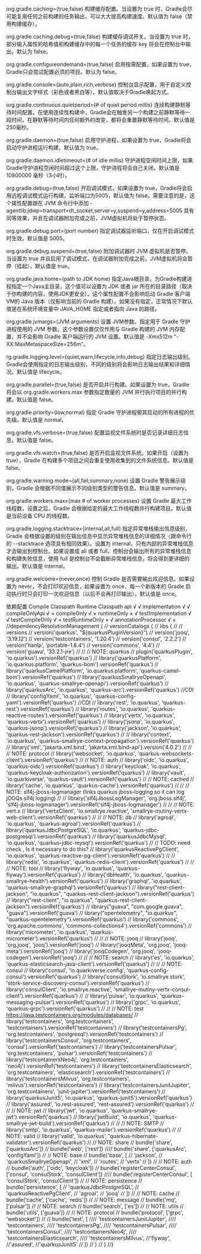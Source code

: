 org.gradle.caching=(true,false)
构建缓存配置。当设置为 true 时，Gradle会尽可能复用任何之前构建的任务输出，可以大大提高构建速度。默认值为 false（禁用构建缓存）。

org.gradle.caching.debug=(true,false)
构建缓存调试开关。当设置为 true 时，部分输入属性的哈希值和构建缓存中的每一个任务的缓存 key 将会在控制台中输出。默认为 false。

org.gradle.configureondemand=(true,false)
启用按需配置，如果设置为 true，Gradle只会尝试配置必须的项目。默认为 false。

org.gradle.console=(auto,plain,rich,verbose)
控制台显示配置，用于自定义控制台输出文字样式（彩色或者黑白等）。默认值取决于Gradle唤起方式。

org.gradle.continuous.quietperiod=(# of quiet period millis)
连续构建静默等待时间配置。在使用连续性构建中，Gradle会在触发另一个构建之前静默等待一段时间，在静默等待时间内任何额外的改变，都将会重置静默等待时间。默认值是250毫秒。

org.gradle.daemon=(true,false)
启用守护进程，如果设置为 true，Gradle将会启动守护进程运行构建，默认值为 true。

org.gradle.daemon.idletimeout=(# of idle millis)
守护进程空闲时间上限，如果Gradle守护进程空闲时间超过这个上限，守护进程将会自己关闭。默认值是 10800000 毫秒（3小时）。

org.gradle.debug=(true,false)
开启调试模式，如果设置为 true，Gradle将会启用远程调试模式运行构建，监听端口为5005，默认值为 false。需要注意的是，这个属性配置跟在 JVM 命令行中添加 -agentlib:jdwp=transport=dt_socket,server=y,suspend=y,address=5005 具有同等效果，并且在调试器附加完成之前，JVM虚拟机将处于暂停状态。

org.gradle.debug.port=(port number)
指定调试器监听端口，仅在开启调试模式时生效，默认值是 5005。

org.gradle.debug.suspend=(true,false)
附加调试器时 JVM 虚拟机是否暂停。当设置为 true 并且启用了调试模式，在调试器附加完成之前，JVM虚拟机将会暂停（挂起），默认值是 true。

org.gradle.java.home=(path to JDK home)
指定Java根目录。为Gradle构建进程指定一个Java主目录，这个值可以设置为 JDK 或者 jar 所在的目录路径（取决于你构建的内容，使用JDK更安全）。这个属性配置不会影响启动 Gradle 客户端VM的 Java 版本（仅影响当前的 Gradle 构建）。如果没有指定，正常情况下默认值是在系统环境变量中 JAVA_HOME 指定或者指向 Java 的路径。

org.gradle.jvmargs=(JVM arguments)
设置 JVM参数。指定用于 Gradle 守护进程使用的 JVM 参数。这个参数设置仅仅作用与 Gradle 构建的 JVM 内存配置，并不会影响 Gradle 客户端运行的 JVM 设置。默认值是 -Xmx512m "-XX:MaxMetaspaceSize=256m"。

rg.gradle.logging.level=(quiet,warn,lifecycle,info,debug)
指定日志输出级别。Gradle会使用指定的日志输出级别，不同的级别将会影响日志输出结果和详细情况。默认值是 lifecycle。

org.gradle.parallel=(true,false)
是否开启并行构建。如果设置为 true，Gradle 将会以 org.gradle.workers.max 参数指定数量的 JVM 并行执行项目的并行构建。默认值是 false。

org.gradle.priority=(low,normal)
指定 Gradle 守护进程极其启动的所有进程的优先级。默认值是 normal。

org.gradle.vfs.verbose=(true,false)
配置监视文件系统时是否记录详细日志信息。默认值是 false。

org.gradle.vfs.watch=(true,false)
是否开启监视文件系统。如果开启（设置为 true），Gradle 在构建多个项目之间会重复使用收集到的文件系统信息。默认值是 false。

org.gradle.warning.mode=(all,fail,summary,none)
设置 Gradle 警告展示级别，Gradle 会根据不同值展示不同级别类型的警告信息。默认值是 summary。

org.gradle.workers.max=(max # of worker processes)
设置 Gradle 最大工作线程数，设置之后，Gradle 会根据给定的最大工作线程数并行构建项目。默认值是当前设备 CPU 的线程数。

org.gradle.logging.stacktrace=(internal,all,full)
指定异常堆栈输出信息级别，Gradle 会根据设置的级别在输出信息中显示异常堆栈信息的详细情况（跟命令行的 --stacktrace 选项具有相同效果）。设置为 internal，只有内部的异常堆栈信息才会输出到控制台。如果设置成 all 或者 full，控制台会输出所有的异常堆栈信息和构建失败信息，使用 full 是控制台不会截断异常堆栈信息，将会得到更详细的输出。默认值是 internal。

org.gradle.welcome=(never,once)
控制 Gradle 是否需要输出欢迎信息。如果设置为 never，不会打印欢迎信息，如果设置为 once，每一个新版本的 Gradle 启动执行时只会打印一次欢迎信息（以后不会再打印输出）。默认值是 once。

依赖配置	Compile Classpath	Runtime Classpath
api	√	√
implementation	√	√
compileOnlyApi	√	×
compileOnly	√	×
runtimeOnly	×	√
testImplementation	√	√
testCompileOnly	√	×
testRuntimeOnly	×	√
annotationProcessor	√	×
//dependencyResolutionManagement {
//    versionCatalogs {
//        libs {
//            // versions
//            version('quarkus', "${quarkusPluginVersion}")
//            version('jooq', '3.19.12')
//            version('testcontainers', '1.20.4')
//            version('consul', '2.2.2')
//            version('hanlp', 'portable-1.8.4')
//            version('commons', '4.4')
//            version('guava', '33.2.1-jre')
//
//            // NOTE: quarkus
//            plugin('quarkusPlugin', 'io.quarkus').versionRef('quarkus')
//            library('quarkusPlatform', 'io.quarkus.platform', 'quarkus-bom').versionRef('quarkus')
//            library('quarkusCamelPlatform', 'io.quarkus.platform', 'quarkus-camel-bom').versionRef('quarkus')
//            library('quarkusSmallryeOpenapi', 'io.quarkus', 'quarkus-smallrye-openapi').versionRef('quarkus')
//            library('quarkusArc', 'io.quarkus', 'quarkus-arc').versionRef('quarkus') //CDI
//            library('configYaml', 'io.quarkus', 'quarkus-config-yaml').versionRef('quarkus') //CDI
//            library('rest', 'io.quarkus', 'quarkus-rest').versionRef('quarkus')
//            library('routes', 'io.quarkus', 'quarkus-reactive-routes').versionRef('quarkus')
//            library('vertx', 'io.quarkus', 'quarkus-vertx').versionRef('quarkus')
//            library('jsonp', 'io.quarkus', 'quarkus-jsonp').versionRef('quarkus')
//            library('jackson', 'io.quarkus', 'quarkus-rest-jackson').versionRef('quarkus')
//
//            library('context', 'io.quarkus', 'quarkus-smallrye-context-propagation').versionRef('quarkus')
//            library('xml', 'jakarta.xml.bind', 'jakarta.xml.bind-api').version('4.0.2')
//
//            // NOTE: protocol
//            library('websocket', 'io.quarkus', 'quarkus-websockets-client').versionRef('quarkus')
//            // NOTE: auth
//            library('oidc', 'io.quarkus', 'quarkus-oidc').versionRef('quarkus')
//            library('keycloak', 'io.quarkus', 'quarkus-keycloak-authorization').versionRef('quarkus')
//            library('vault', 'io.quarkiverse', 'quarkus-vault').versionRef('quarkus')
//            // NOTE: cached
//            library('cache', 'io.quarkus', 'quarkus-cache').versionRef('quarkus')
//
//            // NOTE: slf4j-jboss-logmanager (links quarkus jboss-logging so it can log jOOQs slf4j logging)
//            //            library('slf4jJbossLogManager', 'org.jboss.slf4j', 'slf4j-jboss-logmanager').versionRef('slf4j-jboss-logmanager')
//
//            // NOTE: vert.x
//            library('vertxClient', 'io.smallrye.reactive', 'smallrye-mutiny-vertx-web-client').versionRef('quarkus')
//
//            // NOTE: db
//            library('agroal', 'io.quarkus', 'quarkus-agroal').versionRef('quarkus')
//            library('quarkusJdbcPostgreSQL', 'io.quarkus', 'quarkus-jdbc-postgresql').versionRef('quarkus')
//            library('quarkusJdbcMysql', 'io.quarkus', 'quarkus-jdbc-mysql').versionRef('quarkus')
//            // TODO: need check , Is it necessary to do this?
//            library('quarkusReactivePgClient', 'io.quarkus', 'quarkus-reactive-pg-client').versionRef('quarkus')
//
//            library('redis', 'io.quarkus', 'quarkus-redis-client').versionRef('quarkus')
//
//            // NOTE: tool
//            library('flyway', 'io.quarkus', 'quarkus-flyway').versionRef('quarkus')
//            library('dbHealth', 'io.quarkus', 'quarkus-smallrye-health').versionRef('quarkus')
//            library('graphql', 'io.quarkus', 'quarkus-smallrye-graphql').versionRef('quarkus')
//            library("rest-client-jackson", "io.quarkus", "quarkus-rest-client-jackson").versionRef('quarkus')
//            library("rest-client", "io.quarkus", "quarkus-rest-client-jackson").versionRef('quarkus')
//            library("guava", "com.google.guava", "guava").versionRef('guava')
//            library("opentelemetry", "io.quarkus", "quarkus-opentelemetry").versionRef('quarkus')
//            library('commons', 'org.apache.commons', 'commons-collections4').versionRef('commons')
//            library('micrometer', 'io.quarkus', 'quarkus-micrometer').versionRef('quarkus')
//
//            // NOTE: jooq
//            library('jooq', 'org.jooq', 'jooq').versionRef('jooq')
//            library('jooqMeta', 'org.jooq', 'jooq-meta').versionRef('jooq')
//            library('jooqCodegen', 'org.jooq', 'jooq-codegen').versionRef('jooq')
//
//            // NOTE: search
//            library('es', 'io.quarkus', 'quarkus-elasticsearch-java-client').versionRef('quarkus')
//
//            // NOTE: consul
//            library('consul', 'io.quarkiverse.config', 'quarkus-config-consul').versionRef('quarkus')
//            library('consulStork', 'io.smallrye.stork', 'stork-service-discovery-consul').versionRef('quarkus')
//            library('consulClient', 'io.smallrye.reactive', 'smallrye-mutiny-vertx-consul-client').versionRef('quarkus')
//
//            library('pulsar', 'io.quarkus', 'quarkus-messaging-pulsar').versionRef('quarkus')
//            library('grpc', 'io.quarkus', 'quarkus-grpc').versionRef('quarkus')
//
//            // NOTE: test https://java.testcontainers.org/modules/databases/
//            library('testcontainers', 'org.testcontainers', 'testcontainers').versionRef('testcontainers')
//            library('testcontainersPg', 'org.testcontainers', 'postgresql').versionRef('testcontainers')
//            library('testcontainersConsul', 'org.testcontainers', 'consul').versionRef('testcontainers')
//            library('testcontainersPulsar', 'org.testcontainers', 'pulsar').versionRef('testcontainers')
//            library('testcontainersNeo4j', 'org.testcontainers', 'neo4j').versionRef('testcontainers')
//            library('testcontainersElasticsearch', 'org.testcontainers', 'elasticsearch').versionRef('testcontainers')
//            library('testcontainersMilvus', 'org.testcontainers', 'milvus').versionRef('testcontainers')
//            library('testcontainersJunitJupiter', 'org.testcontainers', 'junit-jupiter').versionRef('testcontainers')
//            library('quarkusJunit5', 'io.quarkus', 'quarkus-junit5').versionRef('quarkus')
//            library('assured', 'io.rest-assured', 'rest-assured').versionRef('quarkus')
//
//            // NOTE: jwt
//            library('jwt', 'io.quarkus', 'quarkus-smallrye-jwt').versionRef('quarkus')
//            library('jwtBuild', 'io.quarkus', 'quarkus-smallrye-jwt-build').versionRef('quarkus')
//
//            // NOTE: SMTP
//            library('smtp', 'io.quarkus', 'quarkus-mailer').versionRef('quarkus')
//            // NOTE: valid
//            library('valid', 'io.quarkus', 'quarkus-hibernate-validator').versionRef('quarkus')
//            // NOTE: share
//            bundle('share', ['quarkusArc'])
//            bundle('web', ['rest'])
////            bundle('share', ['quarkusArc', 'configYaml'])
//            // NOTE: base
//            bundle('base', [
//                    'jackson',
//                    'quarkusSmallryeOpenapi',
//                    'xml',
//                    'routes',
//                    'vertx'
//            ])
//            // NOTE: auth
//            bundle('auth', ['oidc', 'keycloak'])
//            bundle('registerCenterConsul', ['consul', 'consulStork', 'consulClient'])
////            bundle('registerCenterConsul', [ 'consulStork', 'consulClient'])
//            // NOTE: persistence
//            bundle('persistence', [
//                    'quarkusJdbcPostgreSQL',
//                    'quarkusReactivePgClient',
//                    'agroal',
//                    'jooq'
//            ])
//            // NOTE: cache
//            bundle('cache', ['cache', 'redis'])
//            // NOTE: message
//            bundle('mq', ['pulsar'])
//            // NOTE: search
//            bundle('search', ['es'])
//            // NOTE: utils
//            bundle('utils', ['guava'])
//            // NOTE: protocol
//            bundle('protocol', ['grpc', 'websocket'])
//
//            bundle('test', [
////                    'testcontainersJunitJupiter',
////                    'testcontainers',
////                    'testcontainersPg',
////                    'testcontainersPulsar',
////                    'testcontainersConsul',
////                    'testcontainersNeo4j',
////                    'testcontainersElasticsearch',
////                    'testcontainersMilvus',
//'flyway',
//'assured',
//'quarkusJunit5'
//            ])
//        }
//    }
//}
